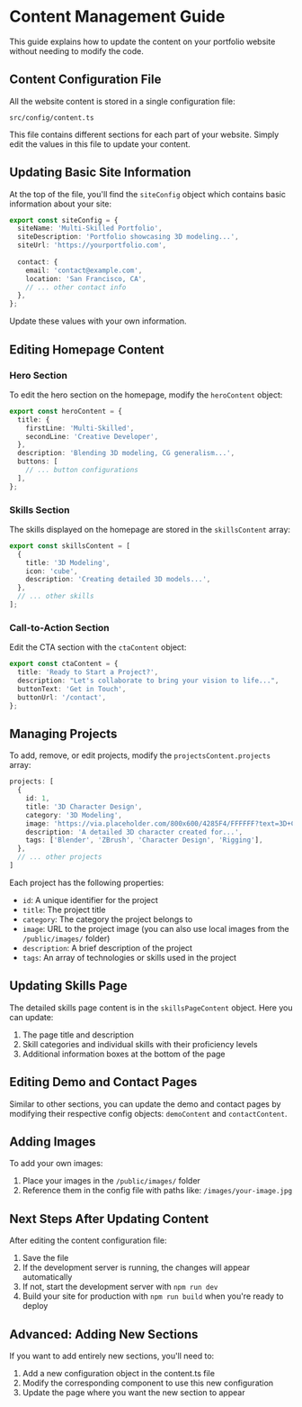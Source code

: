 # Content Management Guide

This guide explains how to update the content on your portfolio website without needing to modify the code.

## Content Configuration File

All the website content is stored in a single configuration file:

```
src/config/content.ts
```

This file contains different sections for each part of your website. Simply edit the values in this file to update your content.

## Updating Basic Site Information

At the top of the file, you'll find the `siteConfig` object which contains basic information about your site:

```typescript
export const siteConfig = {
  siteName: 'Multi-Skilled Portfolio',
  siteDescription: 'Portfolio showcasing 3D modeling...',
  siteUrl: 'https://yourportfolio.com',
  
  contact: {
    email: 'contact@example.com',
    location: 'San Francisco, CA',
    // ... other contact info
  },
};
```

Update these values with your own information.

## Editing Homepage Content

### Hero Section

To edit the hero section on the homepage, modify the `heroContent` object:

```typescript
export const heroContent = {
  title: {
    firstLine: 'Multi-Skilled',
    secondLine: 'Creative Developer',
  },
  description: 'Blending 3D modeling, CG generalism...',
  buttons: [
    // ... button configurations
  ],
};
```

### Skills Section

The skills displayed on the homepage are stored in the `skillsContent` array:

```typescript
export const skillsContent = [
  {
    title: '3D Modeling',
    icon: 'cube',
    description: 'Creating detailed 3D models...',
  },
  // ... other skills
];
```

### Call-to-Action Section

Edit the CTA section with the `ctaContent` object:

```typescript
export const ctaContent = {
  title: 'Ready to Start a Project?',
  description: "Let's collaborate to bring your vision to life...",
  buttonText: 'Get in Touch',
  buttonUrl: '/contact',
};
```

## Managing Projects

To add, remove, or edit projects, modify the `projectsContent.projects` array:

```typescript
projects: [
  {
    id: 1,
    title: '3D Character Design',
    category: '3D Modeling',
    image: 'https://via.placeholder.com/800x600/4285F4/FFFFFF?text=3D+Character',
    description: 'A detailed 3D character created for...',
    tags: ['Blender', 'ZBrush', 'Character Design', 'Rigging'],
  },
  // ... other projects
]
```

Each project has the following properties:
- `id`: A unique identifier for the project
- `title`: The project title
- `category`: The category the project belongs to
- `image`: URL to the project image (you can also use local images from the `/public/images/` folder)
- `description`: A brief description of the project
- `tags`: An array of technologies or skills used in the project

## Updating Skills Page

The detailed skills page content is in the `skillsPageContent` object. Here you can update:

1. The page title and description
2. Skill categories and individual skills with their proficiency levels
3. Additional information boxes at the bottom of the page

## Editing Demo and Contact Pages

Similar to other sections, you can update the demo and contact pages by modifying their respective config objects: `demoContent` and `contactContent`.

## Adding Images

To add your own images:

1. Place your images in the `/public/images/` folder
2. Reference them in the config file with paths like: `/images/your-image.jpg`

## Next Steps After Updating Content

After editing the content configuration file:

1. Save the file
2. If the development server is running, the changes will appear automatically
3. If not, start the development server with `npm run dev`
4. Build your site for production with `npm run build` when you're ready to deploy

## Advanced: Adding New Sections

If you want to add entirely new sections, you'll need to:

1. Add a new configuration object in the content.ts file
2. Modify the corresponding component to use this new configuration
3. Update the page where you want the new section to appear